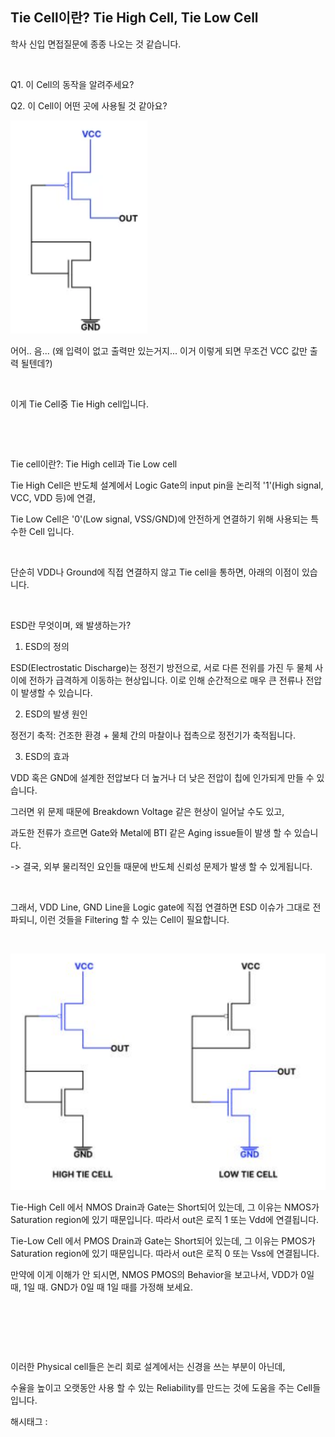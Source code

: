 ## Tie Cell이란? Tie High Cell, Tie Low Cell

학사 신입 면접질문에 종종 나오는 것 같습니다.

​

Q1. 이 Cell의 동작을 알려주세요?

Q2. 이 Cell이 어떤 곳에 사용될 것 같아요?

![4](./asset/4.png)

어어.. 음... (왜 입력이 없고 출력만 있는거지... 이거 이렇게 되면 무조건 VCC 값만 출력 될텐데?)

​

이게 Tie Cell중 Tie High cell입니다.

​

​

Tie cell이란?: Tie High cell과 Tie Low cell

Tie High Cell은 반도체 설계에서 Logic Gate의 input pin을 논리적 '1'(High signal, VCC, VDD 등)에 연결,

Tie Low Cell은 '0'(Low signal, VSS/GND)에 안전하게 연결하기 위해 사용되는 특수한 Cell 입니다.

​

단순히 VDD나 Ground에 직접 연결하지 않고 Tie cell을 통하면, 아래의 이점이 있습니다.

​

ESD란 무엇이며, 왜 발생하는가?

1. ESD의 정의

ESD(Electrostatic Discharge)는 정전기 방전으로, 서로 다른 전위를 가진 두 물체 사이에 전하가 급격하게 이동하는 현상입니다. 이로 인해 순간적으로 매우 큰 전류나 전압이 발생할 수 있습니다.

2. ESD의 발생 원인

정전기 축적: 건조한 환경 + 물체 간의 마찰이나 접촉으로 정전기가 축적됩니다.

3. ESD의 효과

VDD 혹은 GND에 설계한 전압보다 더 높거나 더 낮은 전압이 칩에 인가되게 만들 수 있습니다.

그러면 위 문제 때문에 Breakdown Voltage 같은 현상이 일어날 수도 있고,

과도한 전류가 흐르면 Gate와 Metal에 BTI 같은 Aging issue들이 발생 할 수 있습니다.

-> 결국, 외부 물리적인 요인들 때문에 반도체 신뢰성 문제가 발생 할 수 있게됩니다.

​

그래서, VDD Line, GND Line을 Logic gate에 직접 연결하면 ESD 이슈가 그대로 전파되니, 이런 것들을 Filtering 할 수 있는 Cell이 필요합니다.

​

![5](./asset/5.png)

Tie-High Cell 에서 NMOS Drain과 Gate는 Short되어 있는데, 그 이유는 NMOS가 Saturation region에 있기 때문입니다. 따라서 out은 로직 1 또는 Vdd에 연결됩니다.

Tie-Low Cell 에서 PMOS Drain과 Gate는 Short되어 있는데, 그 이유는 PMOS가 Saturation region에 있기 때문입니다. 따라서 out은 로직 0 또는 Vss에 연결됩니다.

만약에 이게 이해가 안 되시면, NMOS PMOS의 Behavior을 보고나서, VDD가 0일 때, 1일 때. GND가 0일 때 1일 때를 가정해 보세요.

​

​

​

이러한 Physical cell들은 논리 회로 설계에서는 신경을 쓰는 부분이 아닌데,

수율을 높이고 오랫동안 사용 할 수 있는 Reliability를 만드는 것에 도움을 주는 Cell들입니다.

 해시태그 : 